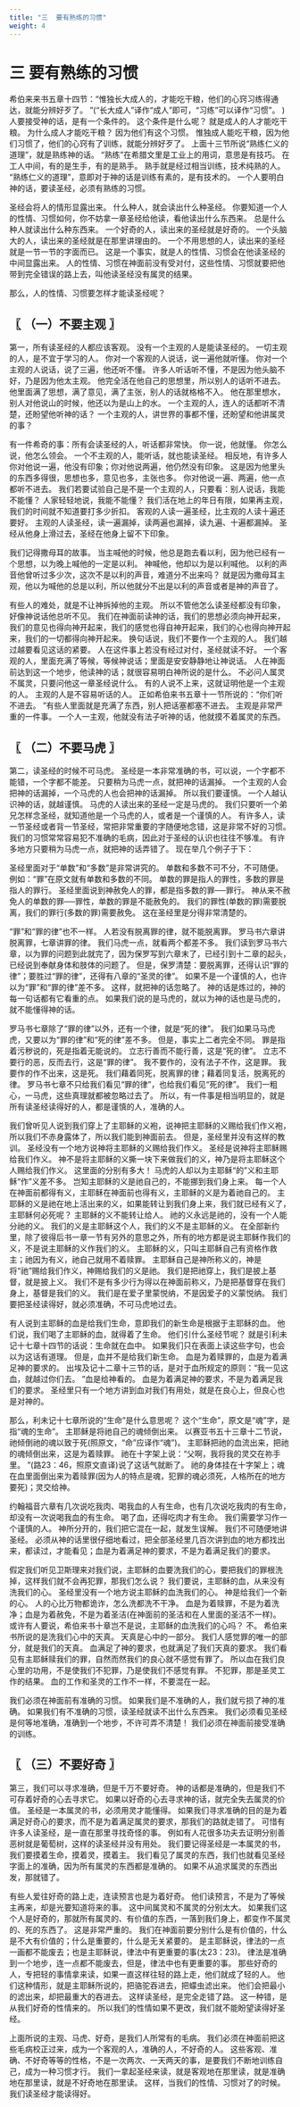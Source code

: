 ```yaml
---
title: "三  要有熟练的习惯"
weight: 4
---
```


# 三 要有熟练的习惯


希伯来来书五章十四节：“惟独长大成人的，才能吃干粮，他们的心窍习练得通达，就能分辨好歹了。
”(“长大成人”译作“成人”即可，“习练”可以译作“习惯”。
)人要接受神的话，是有一个条件的。
这个条件是什么呢？
就是成人的人才能吃干粮。
为什么成人才能吃干粮？
因为他们有这个习惯。
惟独成人能吃干粮，因为他们习惯了，他们的心窍有了训练，就能分辨好歹了。
上面十三节所说“熟练仁义的道理”，就是熟练神的话。
“熟练”在希腊文里是工业上的用词，意思是有技巧。
在工人中间，有的是生手，有的是熟手。
熟手就是经过相当训练，技术纯熟的人。
“熟练仁义的道理”，意即对于神的话是训练有素的，是有技术的。
一个人要明白神的话，要读圣经，必须有熟练的习惯。

圣经会将人的情形显露出来。
什么种人，就会读出什么种圣经。
你要知道一个人的性情、习惯如何，你不妨拿一章圣经给他读，看他读出什么东西来。
总是什么种人就读出什么种东西来。
一个好奇的人，读出来的圣经就是好奇的。
一个头脑大的人，读出来的圣经就是在那里讲理由的。
一个不用思想的人，读出来的圣经就是一节一节的字面而已。
这是一个事实，就是人的性情、习惯会在他读圣经的中间显露出来。
人的性情、习惯在神面前没有受对付，这些性情、习惯就要把他带到完全错误的路上去，叫他读圣经没有属灵的结果。

那么，人的性情、习惯要怎样才能读圣经呢？

## 〖 （一）不要主观 〗

第一，所有读圣经的人都应该客观。
没有一个主观的人是能读圣经的。
一切主观的人，是不宜于学习的人。
你对一个客观的人说话，说一遍他就听懂。
你对一个主观的人说话，说了三遍，他还听不懂。
许多人听话听不懂，不是因为他头脑不好，乃是因为他太主观。
他完全活在他自己的思想里，所以别人的话听不进去。
他里面满了思想，满了意见，满了主张，别人的话就格格不入。
他在那里想水，别人对他说山的时候，他还以为是山上的水。
一个主观的人，连人的话都听不清楚，还盼望他听神的话？
一个主观的人，讲世界的事都不懂，还盼望和他讲属灵的事？

有一件希奇的事：所有会读圣经的人，听话都非常快。
你一说，他就懂。
你怎么说，他怎么领会。
一个不主观的人，能听话，就也能读圣经。
相反地，有许多人你对他说一遍，他没有印象；你对他说两遍，他仍然没有印象。
这是因为他里头的东西多得很，思想也多，意见也多，主张也多。
你对他说一遍、两遍，他一点都听不进去。
我们若要试验自己是不是一个主观的人，只要看：别人说话，我能不能懂？
人家轻轻地说，我能不能懂？
我们活在地上的年日有限，如果再主观，我们的时间就不知道要打多少折扣。
客观的人读一遍圣经，比主观的人读十遍还要好。
主观的人读圣经，读一遍漏掉，读两遍也漏掉，读九遍、十遍都漏掉。
圣经从他身上滑过去，圣经在他身上留不下印象。

我们记得撒母耳的故事。
当主喊他的时候，他总是跑去看以利，因为他已经有一个思想，以为晚上喊他的一定是以利。
神喊他，他却以为是以利喊他。
以利的声音他曾听过多少次，这次不是以利的声音，难道分不出来吗？
就是因为撒母耳主观，他以为喊他的总是以利，所以他就分不出是以利的声音或者是神的声音了。

有些人的难处，就是不让神拆掉他的主观。
所以不管他怎么读圣经都没有印象，好像神说话他总听不见。
我们在神面前读神的话，我们的思想必须向神开起来，我们的意见也得向神开起来，我们的感觉也得自神开起来，我们的心也得向神开起来，我们的一切都得向神开起来。
换句话说，我们不要作一个主观的人。
我们越过越要看见这话的紧要。
人在这件事上若没有经过对付，圣经就读不好。
一个客观的人，里面充满了等候，等候神说话；里面是安安静静地让神说话。
人在神面前达到这一个地步，他读神的话；就很容易明白神所说的是什么。
不必问人属灵不属灵，只要问他这一章圣经说什么。
有的人说不上来，这就证明他是一个主观的人。
主观的人是不容易听话的人。
正如希伯来书五章十一节所说的：“你们听不进去。
”有些人里面就是充满了东西，别人把话塞都塞不进去。
主观是非常严重的一件事。
一个人一主观，他就没有法子听神的话，他就摸不着属灵的东西。

## 〖 （二）不要马虎 〗

第二，读圣经的时候不可马虎。
圣经是一本非常准确的书，可以说，一个字都不能错，一个字都不能差。
只要稍为马虎一点，就把神的话漏掉。
一个主观的人会把神的话漏掉，一个马虎的人也会把神的话漏掉。
所以我们要谨慎。
一个人越认识神的话，就越谨慎。
马虎的人读出来的圣经一定是马虎的。
我们只要听一个弟兄怎样念圣经，就知道他是一个马虎的人，或者是一个谨慎的人。
有许多人，读一节圣经或者背一节圣经，常把非常重要的字随便地念错，这是非常不好的习惯。
我们的习惯常常容易犯不准确的毛病，因此对于圣经的认识也往往不够准。
有许多地方只要稍为马虎一点，就把神的话弄错了。
现在举几个例子于下：

圣经里面对于“单数”和“多数”是非常讲究的。
单数和多数不可不分，不可随便。
例如：“罪”在原文就有单数和多数的不同。
单数的罪是指人的罪性，多数的罪是指人的罪行。
圣经里面说到神赦免人的罪，都是指多数的罪──罪行。
神从来不赦免人的单数的罪──罪性，单数的罪是不能赦免的。
我们的罪性(单数的罪)需要脱离，我们的罪行(多数的罪)需要赦免。
这在圣经里是分得非常清楚的。

“罪”和“罪的律”也不一样。
人若没有脱离罪的律，就不能脱离罪。
罗马书六章讲脱离罪，七章讲罪的律。
我们马虎一点，就看两个都差不多。
我们读到罗马书六章，以为罪的问题到此就完了，因为保罗写到六章末了，已经引到十二章的起头，已经说到奉献身体和肢体的问题了。
但是，保罗清楚：要脱离罪，还得认识“罪的律”；要胜过“罪的律”，还得有八章的“圣灵的律”。
如果不是一个谨慎的人，也许以为“罪”和“罪的律”差不多。
这样，就把神的话忽略了。
神的话是炼过的，神的每一句话都有它看重的点。
如果我们说的是马虎的，就以为神的话也是马虎的，就不能懂得神的话。

罗马书七章除了“罪的律”以外，还有一个律，就是“死的律”。
我们如果马马虎虎，又要以为“罪的律”和“死的律”差不多。
但是，事实上二者完全不同。
罪是指着污秽说的，死是指着无能说的。
立志行善而不能行善，这是“死的律”。
立志不要行的恶，反而去行，这是“罪的律”。
我不要作的，没有法子不作，这是罪。
我要作的作不出来，这是死。
我们藉着同死，脱离罪的律；藉着同复活，脱离死的律。
罗马书七章不只给我们看见“罪的律”，也给我们看见“死的律”。
我们一粗心，一马虎，这些真理就都被忽略过去了。
所以，有一件事是相当明显的，就是所有读圣经读得好的人，都是谨慎的人，准确的人。

我们曾听见人说到我们穿上了主耶稣的义袍，说神把主耶稣的义赐给我们作义袍，所以我们不赤身露体了，所以我们能到神面前去。
但是，圣经里并没有这样的教训。
圣经没有一个地方说神将主耶稣的义赐给我们作义。
圣经是说神将主耶稣赐给我们作义。
神不是将主耶稣的义撕一块下来做我们的义，神乃是将主耶稣这个人赐给我们作义。
这里面的分别有多大！
马虎的人却以为主耶稣“的”义和主耶稣“作”义差不多。
岂知主耶稣的义是祂自己的，不能挪到我们身上来。
每一个人在神面前都得有义，主耶稣在神面前也得有义，主耶稣的义是为着祂自己的。
主耶稣的义是祂在地上活出来的义，如果能转让到我们身上来，我们就已经有义了，主耶稣何必死呢？
主耶稣的义不能转让给人。
祂的义永远是祂的，没有一个人能分祂的义。
我们的义是主耶稣这个人，我们的义不是主耶稣的义。
在全部新约里，除了彼得后书一章一节有另外的意思之外，所有的地方都是说主耶稣作我们的义，不是说主耶稣的义作我们的义。
主耶稣的义，只叫主耶稣自己有资格作救主；祂因为有义，祂自己就用不着赎罪。
主耶稣自己是神所称义的，神是将“祂”赐给我们作义，神赐给我们的义是祂。
我们是把祂穿上，我们是披上基督，就是披上义。
我们不是有多少行为得以在神面前称义，乃是把基督穿在我们身上，基督是我们的义。
我们是在爱子里蒙悦纳，不是因爱子的义蒙悦纳。
我们要把圣经读得好，就必须准确，不可马虎地过去。

有人说到主耶稣的血是给我们生命，意即我们的新生命是根据于主耶稣的血。
他们说，我们喝了主耶稣的血，就得着了生命。
他们引什么圣经节呢？
就是引利未记十七章十四节的话说：生命就在血中。
如果我们只在表面上读这些字句，也会以为这话有道理。
但是，血并不是给我们新生命。
血是为着赎罪的，血是为着满足神的要求的。
出埃及记十二章十三节的话，是对于血所规定的原则：“我一见这血，就越过你们去。
”血是给神看的。
血是为着满足神的要求，不是为着满足我们的要求。
圣经里只有一个地方讲到血对我们有用处，就是在良心上，但良心也是对神的。

那么，利未记十七章所说的“生命”是什么意思呢？
这个“生命”，原文是“魂”字，是指“魂的生命”。
主耶稣是将祂自己的魂倾倒出来。
以赛亚书五十三章十二节说，祂倾倒祂的魂以致于死(照原文，“命”应译作“魂”)。
主耶稣把祂的血流出来，把祂的魂倾倒出来，这是为着赎罪。
祂在十字架上说：“父啊，我将我的灵交在祢手里。
”(路23：46，照原文直译)说了这话气就断了。
祂的身体挂在十字架上；魂在血里面倒出来为着赎罪(因为人的特点是魂，犯罪的魂必须死，人格所在的地方要死)；灵交给神。

约翰福音六章有几次说吃我肉、喝我血的人有生命，也有几次说吃我肉的有生命，却没有一次说喝我血的有生命。
喝了血，还得吃肉才有生命。
我们需要学习作一个谨慎的人。
神所分开的，我们把它混在一起，就发生误解。
我们不可随便地讲圣经。
必须从神的话里很仔细地看过，把全部圣经里几百次讲到血的地方都找出来，都读过，才能看见；血是为着满足神的要求，不是为着满足我们的要求。

假定我们听见卫斯理来对我们说，主耶稣的血要洗我们的心，要把我们的罪根洗掉，这样我们就不会再犯罪，那我们怎么说？
我们要说，主耶稣的血，从来没有洗我们的心。
圣经里没有一个地方说主耶稣的血洗我们的心。
神是给我们一个新的心。
人的心比万物都诡诈，怎么洗都洗不干净。
血是为着赎罪，不是为着洗净；血是为着赦免，不是为着圣洁(在神面前的圣洁和在人里面的圣洁不一样)。
或许有人要说，希伯来书十章岂不是说，主耶稣的血洗我们的心吗？
不。
希伯来书所说的是洗我们心中的天真。
天真是心中的一部分。
我们人感觉罪的唯一的部分，就是我们的天真。
血满足了神的要求，也就满足了我们天真的要求。
我们看见有主耶稣赎我们的罪，自然而然我们的良心就不感觉有罪了。
所以血在我们良心里的功用，不是使我们不犯罪，乃是使我们不感觉有罪。
不犯罪，那是圣灵工作的结果。
血的工作和圣灵的工作不一样，不要混在一起。

我们必须在神面前有准确的习惯。
如果我们是不准确的人，我们就亏损了神的准确。
如果我们有不准确的习惯，读圣经就读不出什么东西来。
我们必须看见圣经是何等地准确，准确到一个地步，不许可弄不清楚！
我们必须在神面前接受准确的训练。

## 〖 （三）不要好奇 〗

第三，我们可以寻求准确，但是千万不要好奇。
神的话都是准确的，但是我们不可存着好奇的心去寻求它。
如果以好奇的心去寻求神的话，就完全失去属灵的价值。
圣经是一本属灵的书，必须用灵才能懂得。
如果我们寻求准确的目的是为着满足好奇心的要求，而不是为着满足属灵的要求，那我们的路就走错了。
可惜有许多人读圣经，是一直在那里寻找奇怪的事。
例如有人花很多功夫去证明分别善恶树就是葡萄树，这样的读圣经并没有用处。
我们要记得圣经是一本属灵的书，我们要摸着生命，摸着灵，摸着主。
我们看见了属灵的东西，我们也就看见圣经字面上的准确，因为所有属灵的东西都是准确的。
如果不从追求属灵的东西出发，那就错了。

有些人爱往好奇的路上走，连读预言也是为着好奇。
他们读预言，不是为了等候主再来，却是光要知道将来的事。
这中间属灵和不属灵的分别太大。
如果我们这个人是好奇的，那就所有属灵的、有价值的东西，一落到我们身上，都变作不属灵的、死的东西了。
这是非常严重的。
我们在神面前要分别什么是有价值的，什么是不大有价值的；什么是重要的，什么是无关紧要的。
是主耶稣说，律法的一点一画都不能废去；也是主耶稣说，律法中有更重要的事(太23：23)。
律法是准确到一个地步，连一点都不能废去，但是，律法中也有更重要的事。
那些好奇的人，专把轻的事情拿来读，如果一直这样往轻的路上走，他们就成了轻的人。
他们这种情形，就是主耶稣所说的，把骆驼吞进去，把蠓虫滤出来。
他们会把最小的滤出来，却把最重大的吞进去。
这样读圣经，是完全走错了路。
这一种错，是从我们好奇的性情来的。
所以我们的性情如果不更改，我们就不能盼望读得好圣经。

上面所说的主观、马虎、好奇，是我们人所常有的毛病。
我们必须在神面前把这些毛病校正过来，成为一个客观的人，准确的人，不好奇的人。
这些客观、准确、不好奇等等的性格，不是一次两次、一天两天的事，是要我们不断地训练自己，成为一种习惯才行。
我们一拿起圣经来读，就是客观地在那里读，就是准确地在那里读，就是不好奇地在那里读。
这样，当我们的性情、习惯对了的时候。
我们读圣经才能读得好。
